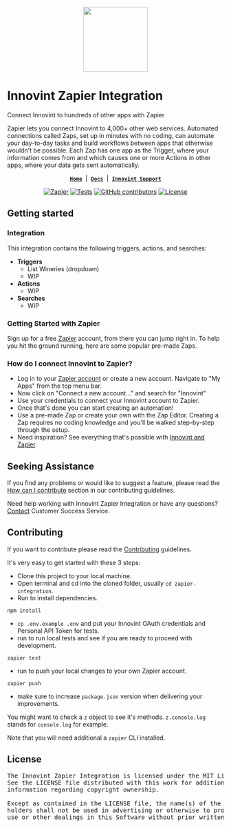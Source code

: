 <p style="text-align: center;">
  <picture>
    <source media="(prefers-color-scheme: dark)" srcset="https://www.innovint.us/wp-content/uploads/2021/02/cropped-innovint-icon-150x150.png">
    <source media="(prefers-color-scheme: light)" srcset="https://www.innovint.us/wp-content/uploads/2021/02/cropped-innovint-icon-150x150.png">
    <img width="150" height="150" alt="" src="[https://www.innovint.us/wp-content/uploads/2021/02/cropped-innovint-icon-150x150.png](https://innovint.us)">
  </picture>
</p>

# Innovint Zapier Integration

Connect Innovint to hundreds of other apps with Zapier

Zapier lets you connect Innovint to 4,000+ other web services. Automated connections called Zaps, set up in minutes with no coding, can automate your day-to-day tasks and build workflows between apps that otherwise wouldn't be possible.
Each Zap has one app as the Trigger, where your information comes from and which causes one or more Actions in other apps, where your data gets sent automatically.

<div style="text-align: center;">

[**`Home`**](https://zapier.com/apps/Innovint/integrations) &nbsp;|&nbsp;
[**`Docs`**](https://support.innovint.us/zapier) &nbsp;|&nbsp;
[**`Innovint Support`**](https://support.innovint.us/)

</div>

<div style="text-align: center;">

<a href="https://zapier.com/apps/Innovint/integrations"><img src="https://img.shields.io/badge/dynamic/json?label=Zapier&amp;query=%24.version&amp;url=https%3A%2F%2Fraw.githubusercontent.com%2Fdanshome%2Fzapier-integration%2Fmain%2Fpackage.json&amp;logo=zapier" alt="Zapier"></a>
<a href="https://github.com/danshome/zapier-integration/actions/workflows/tests.yml"><img src="https://github.com/danshome/zapier-integration/actions/workflows/tests.yml/badge.svg" alt="Tests"></a>
<a href="https://github.com/danshome/zapier-integration/graphs/contributors"><img src="https://img.shields.io/github/contributors/danshome/zapier-integration?cacheSeconds=10001" alt="GitHub contributors"></a>
<a href="https://github.com/danshome/zapier-integration/blob/master/LICENSE"><img src="https://img.shields.io/github/license/Innovint/zapier-integration?cacheSeconds=3600" alt="License"></a>

</div>

## Getting started

### Integration

This integration contains the following triggers, actions, and searches:

- **Triggers**
    - List Wineries (dropdown)
    - WIP
- **Actions**
    - WIP
- **Searches**
    - WIP

### Getting Started with Zapier

Sign up for a free [Zapier](https://zapier.com/apps/Innovint/integrations) account, from there you can jump right in. To help you hit the ground running, here are some popular pre-made Zaps.

### How do I connect Innovint to Zapier?

- Log in to your [Zapier account](https://zapier.com/sign-up) or create a new account. Navigate to "My Apps" from the top menu bar.
- Now click on "Connect a new account..." and search for "Innovint"
- Use your credentials to connect your Innovint account to Zapier.
- Once that's done you can start creating an automation!
- Use a pre-made Zap or create your own with the Zap Editor. Creating a Zap requires no coding knowledge and you'll be walked step-by-step through the setup.
- Need inspiration? See everything that's possible with [Innovint and Zapier](https://zapier.com/apps/Innovint/integrations).

## Seeking Assistance

If you find any problems or would like to suggest a feature, please read the [How can I contribute](/CONTRIBUTING.md#how-can-i-contribute) section in our contributing guidelines.

Need help working with Innovint Zapier Integration or have any questions? [Contact](https://Innovint.com/contacts) Customer Success Service.

## Contributing

If you want to contribute please read the [Contributing](/CONTRIBUTING.md) guidelines.

It's very easy to get started with these 3 steps:
- Clone this project to your local machine.
- Open terminal and cd into the cloned folder, usually `cd zapier-integration`.
- Run to install dependencies.
```shell
npm install
```
- `cp .env.example .env` and put your Innovint OAuth credentials and Personal API Token for tests.
- run to run local tests and see if you are ready to proceed with development.
```shell
zapier test
```
- run to push your local changes to your own Zapier account.
```shell
zapier push
```
- make sure to increase `package.json` version when delivering your improvements.

You might want to check a `z` object to see it's methods. `z.console.log` stands for `console.log` for example.

Note that you will need additional a `zapier` CLI installed.


## License

<pre>
The Innovint Zapier Integration is licensed under the MIT License.
See the LICENSE file distributed with this work for additional
information regarding copyright ownership.

Except as contained in the LICENSE file, the name(s) of the above copyright
holders shall not be used in advertising or otherwise to promote the sale,
use or other dealings in this Software without prior written authorization.
</pre>
